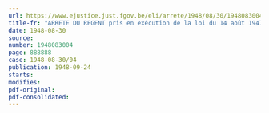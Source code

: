 ```yaml
---
url: https://www.ejustice.just.fgov.be/eli/arrete/1948/08/30/1948083004/justel
title-fr: "ARRETE DU REGENT pris en exécution de la loi du 14 août 1947 modifiant les lois organiques de l'enseignement supérieur et moyen. - Dispenses"
date: 1948-08-30
source:
number: 1948083004
page: 888888
case: 1948-08-30/04
publication: 1948-09-24
starts:
modifies:
pdf-original:
pdf-consolidated:
---
```



